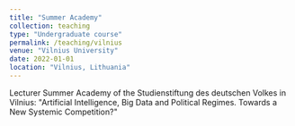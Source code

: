 ```yaml
---
title: "Summer Academy"
collection: teaching
type: "Undergraduate course"
permalink: /teaching/vilnius
venue: "Vilnius University"
date: 2022-01-01
location: "Vilnius, Lithuania"
---
```


Lecturer Summer Academy of the Studienstiftung des deutschen Volkes in Vilnius: "Artificial Intelligence, Big Data and Political Regimes. Towards a New Systemic Competition?"